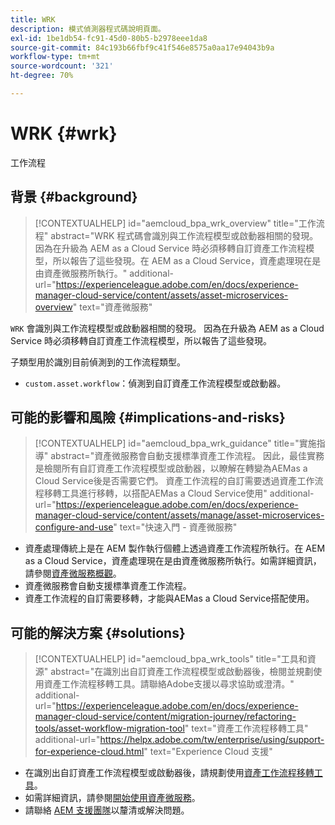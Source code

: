 ```yaml
---
title: WRK
description: 模式偵測器程式碼說明頁面。
exl-id: 1be1db54-fc91-45d0-80b5-b2978eee1da8
source-git-commit: 84c193b66fbf9c41f546e8575a0aa17e94043b9a
workflow-type: tm+mt
source-wordcount: '321'
ht-degree: 70%

---
```


# WRK {#wrk}

工作流程

## 背景 {#background}

>[!CONTEXTUALHELP]
>id="aemcloud_bpa_wrk_overview"
>title="工作流程"
>abstract="WRK 程式碼會識別與工作流程模型或啟動器相關的發現。因為在升級為 AEM as a Cloud Service 時必須移轉自訂資產工作流程模型，所以報告了這些發現。在 AEM as a Cloud Service，資產處理現在是由資產微服務所執行。"
>additional-url="https://experienceleague.adobe.com/en/docs/experience-manager-cloud-service/content/assets/asset-microservices-overview" text="資產微服務"

`WRK`  會識別與工作流程模型或啟動器相關的發現。 因為在升級為 AEM as a Cloud Service 時必須移轉自訂資產工作流程模型，所以報告了這些發現。

子類型用於識別目前偵測到的工作流程類型。

* `custom.asset.workflow`：偵測到自訂資產工作流程模型或啟動器。

## 可能的影響和風險 {#implications-and-risks}

>[!CONTEXTUALHELP]
>id="aemcloud_bpa_wrk_guidance"
>title="實施指導"
>abstract="資產微服務會自動支援標準資產工作流程。 因此，最佳實務是檢閱所有自訂資產工作流程模型或啟動器，以瞭解在轉變為AEMas a Cloud Service後是否需要它們。 資產工作流程的自訂需要透過資產工作流程移轉工具進行移轉，以搭配AEMas a Cloud Service使用"
>additional-url="https://experienceleague.adobe.com/en/docs/experience-manager-cloud-service/content/assets/manage/asset-microservices-configure-and-use" text="快速入門 - 資產微服務"

* 資產處理傳統上是在 AEM 製作執行個體上透過資產工作流程所執行。在 AEM as a Cloud Service，資產處理現在是由資產微服務所執行。如需詳細資訊，請參閱[資產微服務概觀](https://experienceleague.adobe.com/en/docs/experience-manager-cloud-service/content/assets/asset-microservices-overview)。
* 資產微服務會自動支援標準資產工作流程。
* 資產工作流程的自訂需要移轉，才能與AEMas a Cloud Service搭配使用。

## 可能的解決方案 {#solutions}

>[!CONTEXTUALHELP]
>id="aemcloud_bpa_wrk_tools"
>title="工具和資源"
>abstract="在識別出自訂資產工作流程模型或啟動器後，檢閱並規劃使用資產工作流程移轉工具。請聯絡Adobe支援以尋求協助或澄清。"
>additional-url="https://experienceleague.adobe.com/en/docs/experience-manager-cloud-service/content/migration-journey/refactoring-tools/asset-workflow-migration-tool" text="資產工作流程移轉工具"
>additional-url="https://helpx.adobe.com/tw/enterprise/using/support-for-experience-cloud.html" text="Experience Cloud 支援"

* 在識別出自訂資產工作流程模型或啟動器後，請規劃使用[資產工作流程移轉工具](https://experienceleague.adobe.com/en/docs/experience-manager-cloud-service/content/migration-journey/refactoring-tools/asset-workflow-migration-tool)。
* 如需詳細資訊，請參閱[開始使用資產微服務](https://experienceleague.adobe.com/en/docs/experience-manager-cloud-service/content/assets/manage/asset-microservices-configure-and-use)。
* 請聯絡 [AEM 支援團隊](https://helpx.adobe.com/tw/enterprise/using/support-for-experience-cloud.html)以釐清或解決問題。
